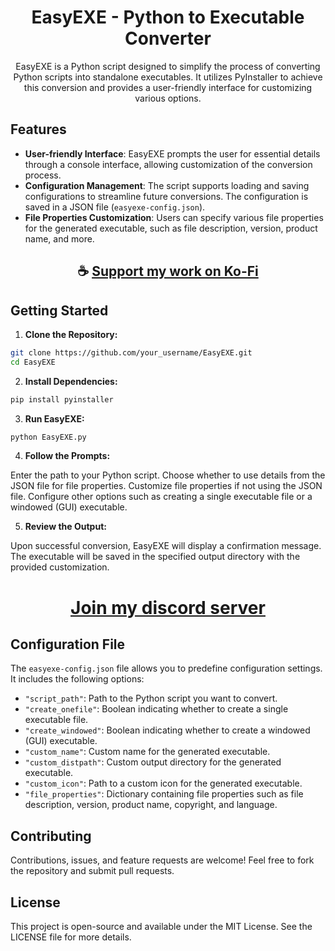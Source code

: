 <div align="center">

# EasyEXE - Python to Executable Converter

EasyEXE is a Python script designed to simplify the process of converting Python scripts into standalone executables. It utilizes PyInstaller to achieve this conversion and provides a user-friendly interface for customizing various options.

</div>

## Features

- **User-friendly Interface**: EasyEXE prompts the user for essential details through a console interface, allowing customization of the conversion process.
- **Configuration Management**: The script supports loading and saving configurations to streamline future conversions. The configuration is saved in a JSON file (`easyexe-config.json`).
- **File Properties Customization**: Users can specify various file properties for the generated executable, such as file description, version, product name, and more.

<div align="center">

## ☕ [Support my work on Ko-Fi](https://ko-fi.com/thatsinewave)

</div>

## Getting Started

1. **Clone the Repository:**

```bash
git clone https://github.com/your_username/EasyEXE.git
cd EasyEXE
```

2. **Install Dependencies:**

```python
pip install pyinstaller
```

3. **Run EasyEXE:**

```python
python EasyEXE.py
```

4. **Follow the Prompts:**

Enter the path to your Python script.
Choose whether to use details from the JSON file for file properties.
Customize file properties if not using the JSON file.
Configure other options such as creating a single executable file or a windowed (GUI) executable.

5. **Review the Output:**
   
Upon successful conversion, EasyEXE will display a confirmation message.
The executable will be saved in the specified output directory with the provided customization.

<div align="center">

# [Join my discord server](https://discord.gg/2nHHHBWNDw)

</div>

## Configuration File

The `easyexe-config.json` file allows you to predefine configuration settings. It includes the following options:

- `"script_path"`: Path to the Python script you want to convert.
- `"create_onefile"`: Boolean indicating whether to create a single executable file.
- `"create_windowed"`: Boolean indicating whether to create a windowed (GUI) executable.
- `"custom_name"`: Custom name for the generated executable.
- `"custom_distpath"`: Custom output directory for the generated executable.
- `"custom_icon"`: Path to a custom icon for the generated executable.
- `"file_properties"`: Dictionary containing file properties such as file description, version, product name, copyright, and language.

## Contributing

Contributions, issues, and feature requests are welcome! Feel free to fork the repository and submit pull requests.

## License

This project is open-source and available under the MIT License. See the LICENSE file for more details.
